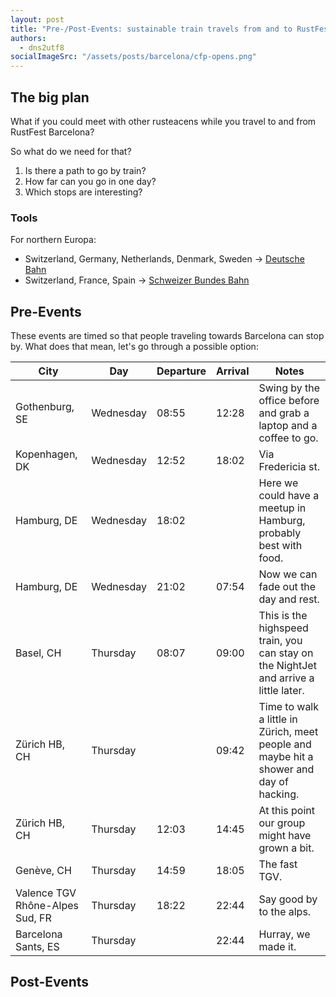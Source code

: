 ```yaml
---
layout: post
title: "Pre-/Post-Events: sustainable train travels from and to RustFest Barcelona"
authors:
  - dns2utf8
socialImageSrc: "/assets/posts/barcelona/cfp-opens.png"
---
```


## The big plan

What if you could meet with other rusteacens while you travel to and from RustFest Barcelona?

So what do we need for that?

1. Is there a path to go by train?
2. How far can you go in one day?
3. Which stops are interesting?

### Tools

For northern Europa:
* Switzerland, Germany, Netherlands, Denmark, Sweden -> [Deutsche Bahn](https://bahn.de)
* Switzerland, France, Spain -> [Schweizer Bundes Bahn](https://sbb.ch)

## Pre-Events

These events are timed so that people traveling towards Barcelona can stop by.
What does that mean, let's go through a possible option:


| City                            | Day       | Departure | Arrival | Notes                                                                                   |
|---------------------------------|-----------|-----------|---------|-----------------------------------------------------------------------------------------|
| Gothenburg, SE                  | Wednesday | 08:55     | 12:28   | Swing by the office before and grab a laptop and a coffee to go.                        |
| Kopenhagen, DK                  | Wednesday | 12:52     | 18:02   | Via Fredericia st.                                                                      |
| Hamburg, DE                     | Wednesday | 18:02     |         | Here we could have a meetup in Hamburg, probably best with food.                        |
| Hamburg, DE                     | Wednesday | 21:02     | 07:54   | Now we can fade out the day and rest.                                                   |
| Basel, CH                       | Thursday  | 08:07     | 09:00   | This is the highspeed train, you can stay on the NightJet and arrive a little later.    |
| Zürich HB, CH                   | Thursday  |           | 09:42   | Time to walk a little in Zürich, meet people and maybe hit a shower and day of hacking. |
| Zürich HB, CH                   | Thursday  | 12:03     | 14:45   | At this point our group might have grown a bit.                                         |
| Genève, CH                      | Thursday  | 14:59     | 18:05   | The fast TGV.                                                                           |
| Valence TGV Rhône-Alpes Sud, FR | Thursday  | 18:22     | 22:44   | Say good by to the alps.                                                                |
| Barcelona Sants, ES             | Thursday  |           | 22:44   | Hurray, we made it.                                                                     |

## Post-Events


